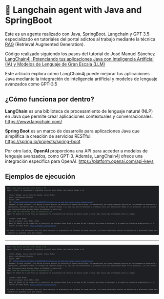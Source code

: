 # 🚀 Langchain agent with Java and SpringBoot

Este es un agente realizado con Java, SpringBoot. Langchain y GPT 3.5 especializado en tutoriales del portal adictos al
trabajo mediante la técnica [RAG](https://aws.amazon.com/es/what-is/retrieval-augmented-generation/) (Retrieval
Augmented Generation).

Código realizado siguiendo los pasos del tutorial de José Manuel
Sánchez [LangChain4j: Potenciando tus aplicaciones Java con Inteligencia Artificial (IA) y Modelos de Lenguaje de Gran Escala (LLM)](https://adictosaltrabajo.com/2024/03/05/langchain4j-potenciando-tus-aplicaciones-java-con-inteligencia-artificial-ia-y-modelos-de-lenguaje-de-gran-escala-llm-primeros-pasos/)

Este artículo explora cómo LangChain4j puede mejorar tus aplicaciones Java mediante la integración de inteligencia
artificial y modelos de lenguaje avanzados como GPT-3.5

## ¿Cómo funciona por dentro?

**LangChain** es una biblioteca de procesamiento de lenguaje natural (NLP) en Java que permite crear aplicaciones
contextuales y conversacionales. https://www.langchain.com/

**Spring Boot** es un marco de desarrollo para aplicaciones Java que simplifica la
creación de servicios RESTful. https://spring.io/projects/spring-boot

Por otro lado, **OpenAI** proporciona una API para acceder a modelos de lenguaje
avanzados, como GPT-3. Además, LangChain4j ofrece una integración específica para
OpenAI. https://platform.openai.com/api-keys

## Ejemplos de ejecución

![Devops-IA.png](assets/Devops-IA.png)

--- 


![struct.png](assets/struct.png)